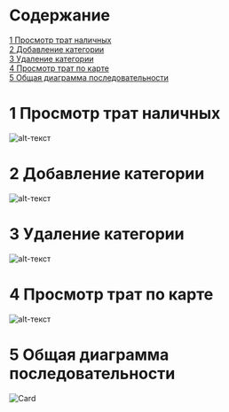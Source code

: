 # Содержание
<a href="#1-просмотр-трат-наличных">1 Просмотр трат наличных</a></br>
<a href="#2-добавление-категории">2 Добавление категории</a></br>
<a href="#3-удаление-категории">3 Удаление категории</a></br>
<a href="#4-просмотр-трат-по-карте">4 Просмотр трат по карте</a></br>
<a href="#5-общая-диаграмма-последовательности">5 Общая диаграмма последовательности</a></br>
# 1 Просмотр трат наличных
![alt-текст](https://github.com/Nikita199909/My-Money/blob/master/Documentation/Diagrams/TimegetInfo.png "Cash")
# 2 Добавление категории
![alt-текст](https://github.com/Nikita199909/My-Money/blob/master/Documentation/Diagrams/TimeAdding.png "Cash 2")
# 3 Удаление категории 
![alt-текст](https://github.com/Nikita199909/My-Money/blob/master/Documentation/Diagrams/TimeDelete.png "Cash 3")
# 4 Просмотр трат по карте 
![alt-текст](https://github.com/Nikita199909/My-Money/blob/master/Documentation/Diagrams/TimeCard.png "Card 1")
# 5 Общая диаграмма последовательности
![Card](https://github.com/Nikita199909/My-Money/blob/master/Documentation/Diagrams/TimeMain.png "Card 1")
